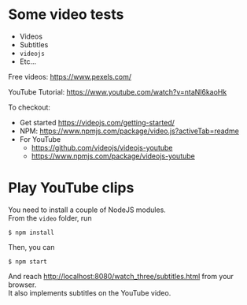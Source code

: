 # Some video tests
- Videos
- Subtitles
- `videojs`
- Etc...

Free videos: <https://www.pexels.com/>

YouTube Tutorial: <https://www.youtube.com/watch?v=ntaNl6kaoHk>

To checkout:
- Get started <https://videojs.com/getting-started/>
- NPM: <https://www.npmjs.com/package/video.js?activeTab=readme>
- For YouTube
  - <https://github.com/videojs/videojs-youtube>
  - <https://www.npmjs.com/package/videojs-youtube>


# Play YouTube clips
You need to install a couple of NodeJS modules.  
From the `video` folder, run 
```
$ npm install
```
Then, you can
```
$ npm start
```
And reach [http://localhost:8080/watch_three/subtitles.html](http://localhost:8080/watch_three/subtitles.html) from your browser.  
It also implements subtitles on the YouTube video.

